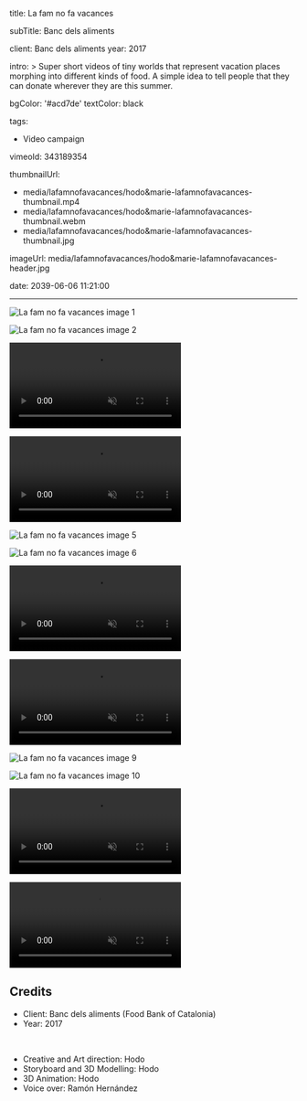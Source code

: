 title: La fam no fa vacances

subTitle: Banc dels aliments

client: Banc dels aliments
year: 2017

intro: >
  Super short videos of tiny worlds that represent vacation places morphing into different kinds of food. A simple idea to tell people that they can donate wherever they are this summer.

bgColor: '#acd7de'
textColor: black

tags:
  - Video campaign

vimeoId: 343189354

thumbnailUrl:
  - media/lafamnofavacances/hodo&marie-lafamnofavacances-thumbnail.mp4
  - media/lafamnofavacances/hodo&marie-lafamnofavacances-thumbnail.webm
  - media/lafamnofavacances/hodo&marie-lafamnofavacances-thumbnail.jpg

imageUrl: media/lafamnofavacances/hodo&marie-lafamnofavacances-header.jpg

date: 2039-06-06 11:21:00



---

<!-- This is a 2x gallery sample -->
<!-- Always add a linebreak between images -->
<!-- It needs two images between paragraph tags -->
<div class="gallery gallery-2">

![La fam no fa vacances image 1](/media/lafamnofavacances/hodo&marie-lafamnofavacances-1.jpg)

![La fam no fa vacances image 2](/media/lafamnofavacances/hodo&marie-lafamnofavacances-2.jpg)

</div>

<!-- This is a 2x VIDEO gallery -->
<!-- Always add a linebreak between images -->
<!-- It needs two images between paragraph tags -->
<div class="gallery gallery-video gallery-2">

<p>
	<video playsinline="playsinline" muted>
			<source src="/media/lafamnofavacances/hodo&marie-lafamnofavacances-3.mp4" type="video/mp4">
			<source src="/media/lafamnofavacances/hodo&marie-lafamnofavacances-3.webm" type="video/webm">
	</video>
</p>

<p>
	<video playsinline="playsinline" muted>
			<source src="/media/lafamnofavacances/hodo&marie-lafamnofavacances-4.mp4" type="video/mp4">
			<source src="/media/lafamnofavacances/hodo&marie-lafamnofavacances-4.webm" type="video/webm">
	</video>
</p>


</div>


<!-- This is a 2x gallery sample -->
<!-- Always add a linebreak between images -->
<!-- It needs two images between paragraph tags -->
<div class="gallery gallery-2">

![La fam no fa vacances image 5](/media/lafamnofavacances/hodo&marie-lafamnofavacances-5.jpg)

![La fam no fa vacances image 6](/media/lafamnofavacances/hodo&marie-lafamnofavacances-6.jpg)

</div>





<!-- This is a 2x VIDEO gallery -->
<!-- Always add a linebreak between images -->
<!-- It needs two images between paragraph tags -->
<div class="gallery gallery-2">

<p>
	<video playsinline="playsinline" muted>
			<source src="/media/lafamnofavacances/hodo&marie-lafamnofavacances-7.mp4" type="video/mp4">
			<source src="/media/lafamnofavacances/hodo&marie-lafamnofavacances-7.webm" type="video/webm">
	</video>
</p>

<p>
	<video playsinline="playsinline" muted>
			<source src="/media/lafamnofavacances/hodo&marie-lafamnofavacances-8.mp4" type="video/mp4">
			<source src="/media/lafamnofavacances/hodo&marie-lafamnofavacances-8.webm" type="video/webm">
	</video>
</p>


</div>


<!-- This is a 2x gallery sample -->
<!-- Always add a linebreak between images -->
<!-- It needs two images between paragraph tags -->
<div class="gallery gallery-2">

![La fam no fa vacances image 9](/media/lafamnofavacances/hodo&marie-lafamnofavacances-9.jpg)

![La fam no fa vacances image 10](/media/lafamnofavacances/hodo&marie-lafamnofavacances-10.jpg)

</div>



<!-- This is a 2x VIDEO gallery -->
<!-- Always add a linebreak between images -->
<!-- It needs two images between paragraph tags -->
<div class="gallery gallery-2">

<p>
	<video playsinline="playsinline" muted>
			<source src="/media/lafamnofavacances/hodo&marie-lafamnofavacances-11.mp4" type="video/mp4">
			<source src="/media/lafamnofavacances/hodo&marie-lafamnofavacances-11.webm" type="video/webm">
	</video>
</p>

<p>
	<video playsinline="playsinline" muted>
			<source src="/media/lafamnofavacances/hodo&marie-lafamnofavacances-12.mp4" type="video/mp4">
			<source src="/media/lafamnofavacances/hodo&marie-lafamnofavacances-12.webm" type="video/webm">
	</video>
</p>


</div>



<!-- Sample credits secion -->
## Credits

* Client: Banc dels aliments (Food Bank of Catalonia)
* Year: 2017  
  
<br>

* Creative and Art direction: Hodo
* Storyboard and 3D Modelling: Hodo
* 3D Animation: Hodo
* Voice over: Ramón Hernández